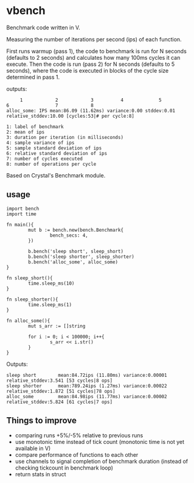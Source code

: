 # vbench

Benchmark code written in V.

Measuring the number of iterations per second (ips) of each function.

First runs warmup (pass 1), the code to benchmark is run for N seconds (defaults to 2 seconds) and calculates how many 100ms cycles it can execute.
Then the code is run (pass 2) for N seconds (defaults to 5 seconds), where the code is executed in blocks of the cycle size determined in pass 1.

outputs:

```
     1            2            3          4             5                6                 7            8
alloc_some: IPS mean:86.09 (11.62ms) variance:0.00 stddev:0.01 relative_stddev:10.00 [cycles:53|# per cycle:8]

1: label of benchmark
2: mean of ips
3: duration per iteration (in milliseconds)
4: sample variance of ips
5: sample standard deviation of ips
6: relative standard deviation of ips
7: number of cycles executed
8: number of operations per cycle
```

Based on Crystal's Benchmark module.

## usage

```
import bench
import time

fn main(){
        mut b := bench.new(bench.Benchmark{
                bench_secs: 4,
        })

        b.bench('sleep short', sleep_short)
        b.bench('sleep shorter', sleep_shorter)
        b.bench('alloc_some', alloc_some)
}

fn sleep_short(){
        time.sleep_ms(10)
}

fn sleep_shorter(){
        time.sleep_ms(1)
}

fn alloc_some(){
        mut s_arr := []string

        for i := 0; i < 100000; i++{
                s_arr << i.str()
        }
}
```

Outputs:

```
sleep short        mean:84.72ips (11.80ms) variance:0.00001 relative_stddev:3.541 [53 cycles|8 ops]
sleep shorter      mean:789.24ips (1.27ms) variance:0.00022 relative_stddev:1.872 [51 cycles|78 ops]
alloc_some         mean:84.98ips (11.77ms) variance:0.00002 relative_stddev:5.824 [61 cycles|7 ops]
```

## Things to improve

- comparing runs +5%/-5% relative to previous runs
- use monotonic time instead of tick count (monotonic time is not yet available in V)
- compare performance of functions to each other
- use channels to signal completion of benchmark duration (instead of checking tickcount in benchmark loop)
- return stats in struct

